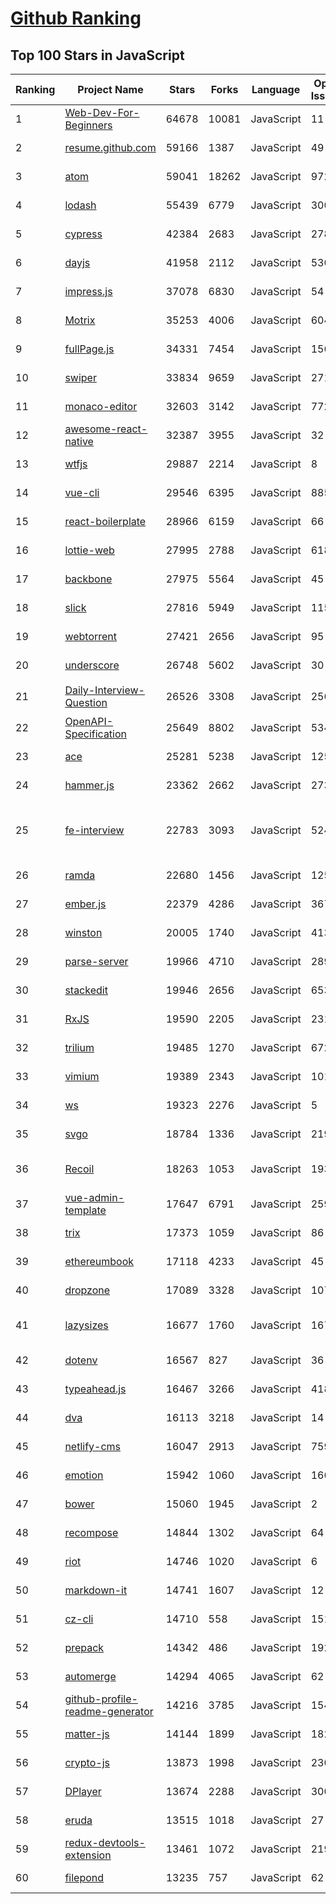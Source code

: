 [Github Ranking](../README.md)
==========

## Top 100 Stars in JavaScript

| Ranking | Project Name | Stars | Forks | Language | Open Issues | Description | Last Commit |
| ------- | ------------ | ----- | ----- | -------- | ----------- | ----------- | ----------- |
| 1 | [Web-Dev-For-Beginners](https://github.com/microsoft/Web-Dev-For-Beginners) | 64678 | 10081 | JavaScript | 11 | 24 Lessons, 12 Weeks, Get Started as a Web Developer | 2023-01-17T15:39:29Z |
| 2 | [resume.github.com](https://github.com/resume/resume.github.com) | 59166 | 1387 | JavaScript | 49 | Resumes generated using the GitHub informations | 2023-01-13T20:12:26Z |
| 3 | [atom](https://github.com/atom/atom) | 59041 | 18262 | JavaScript | 972 | :atom: The hackable text editor | 2023-01-03T10:49:48Z |
| 4 | [lodash](https://github.com/lodash/lodash) | 55439 | 6779 | JavaScript | 300 | A modern JavaScript utility library delivering modularity, performance, & extras. | 2023-01-10T19:46:12Z |
| 5 | [cypress](https://github.com/cypress-io/cypress) | 42384 | 2683 | JavaScript | 2788 | Fast, easy and reliable testing for anything that runs in a browser. | 2023-01-20T21:41:07Z |
| 6 | [dayjs](https://github.com/iamkun/dayjs) | 41958 | 2112 | JavaScript | 530 | ⏰ Day.js 2kB immutable date-time library alternative to Moment.js with the same modern API | 2023-01-15T09:03:51Z |
| 7 | [impress.js](https://github.com/impress/impress.js) | 37078 | 6830 | JavaScript | 54 | It's a presentation framework based on the power of CSS3 transforms and transitions in modern browsers and inspired by the idea behind prezi.com. | 2023-01-21T08:41:47Z |
| 8 | [Motrix](https://github.com/agalwood/Motrix) | 35253 | 4006 | JavaScript | 604 | A full-featured download manager. | 2023-01-08T05:17:21Z |
| 9 | [fullPage.js](https://github.com/alvarotrigo/fullPage.js) | 34331 | 7454 | JavaScript | 156 | fullPage plugin by Alvaro Trigo. Create full screen pages fast and simple | 2022-12-15T19:12:29Z |
| 10 | [swiper](https://github.com/nolimits4web/swiper) | 33834 | 9659 | JavaScript | 271 | Most modern mobile touch slider with hardware accelerated transitions | 2023-01-20T07:24:56Z |
| 11 | [monaco-editor](https://github.com/microsoft/monaco-editor) | 32603 | 3142 | JavaScript | 772 | A browser based code editor | 2023-01-19T16:09:33Z |
| 12 | [awesome-react-native](https://github.com/jondot/awesome-react-native) | 32387 | 3955 | JavaScript | 32 | Awesome React Native components, news, tools, and learning material! | 2023-01-19T23:06:49Z |
| 13 | [wtfjs](https://github.com/denysdovhan/wtfjs) | 29887 | 2214 | JavaScript | 8 | 🤪 A list of funny and tricky JavaScript examples | 2023-01-20T22:14:21Z |
| 14 | [vue-cli](https://github.com/vuejs/vue-cli) | 29546 | 6395 | JavaScript | 885 | 🛠️ webpack-based tooling for Vue.js Development | 2023-01-07T21:03:48Z |
| 15 | [react-boilerplate](https://github.com/react-boilerplate/react-boilerplate) | 28966 | 6159 | JavaScript | 66 | :fire: A highly scalable, offline-first foundation with the best developer experience and a focus on performance and best practices. | 2023-01-15T09:41:16Z |
| 16 | [lottie-web](https://github.com/airbnb/lottie-web) | 27995 | 2788 | JavaScript | 618 | Render After Effects animations natively on Web, Android and iOS, and React Native. http://airbnb.io/lottie/ | 2023-01-21T13:11:56Z |
| 17 | [backbone](https://github.com/jashkenas/backbone) | 27975 | 5564 | JavaScript | 45 | Give your JS App some Backbone with Models, Views, Collections, and Events | 2023-01-04T15:06:39Z |
| 18 | [slick](https://github.com/kenwheeler/slick) | 27816 | 5949 | JavaScript | 1158 | the last carousel you'll ever need | 2022-11-16T14:54:08Z |
| 19 | [webtorrent](https://github.com/webtorrent/webtorrent) | 27421 | 2656 | JavaScript | 95 | ⚡️ Streaming torrent client for the web | 2023-01-22T01:36:25Z |
| 20 | [underscore](https://github.com/jashkenas/underscore) | 26748 | 5602 | JavaScript | 30 | JavaScript's utility _ belt | 2022-11-29T17:19:56Z |
| 21 | [Daily-Interview-Question](https://github.com/Advanced-Frontend/Daily-Interview-Question) | 26526 | 3308 | JavaScript | 256 | 我是依扬（木易杨），公众号「高级前端进阶」作者，每天搞定一道前端大厂面试题，祝大家天天进步，一年后会看到不一样的自己。 | 2020-11-09T01:07:00Z |
| 22 | [OpenAPI-Specification](https://github.com/OAI/OpenAPI-Specification) | 25649 | 8802 | JavaScript | 534 | The OpenAPI Specification Repository | 2023-01-19T17:56:55Z |
| 23 | [ace](https://github.com/ajaxorg/ace) | 25281 | 5238 | JavaScript | 125 | Ace (Ajax.org Cloud9 Editor) | 2023-01-20T07:43:58Z |
| 24 | [hammer.js](https://github.com/hammerjs/hammer.js) | 23362 | 2662 | JavaScript | 273 | A javascript library for multi-touch gestures :// You can touch this | 2022-05-25T06:52:29Z |
| 25 | [fe-interview](https://github.com/haizlin/fe-interview) | 22783 | 3093 | JavaScript | 5248 | 前端面试每日 3+1，以面试题来驱动学习，提倡每日学习与思考，每天进步一点！每天早上5点纯手工发布面试题（死磕自己，愉悦大家），6000+道前端面试题全面覆盖，HTML/CSS/JavaScript/Vue/React/Nodejs/TypeScript/ECMAScritpt/Webpack/Jquery/小程序/软技能…… | 2023-01-21T20:49:13Z |
| 26 | [ramda](https://github.com/ramda/ramda) | 22680 | 1456 | JavaScript | 125 | :ram: Practical functional Javascript | 2022-11-23T03:38:10Z |
| 27 | [ember.js](https://github.com/emberjs/ember.js) | 22379 | 4286 | JavaScript | 367 | Ember.js - A JavaScript framework for creating ambitious web applications | 2023-01-21T07:16:50Z |
| 28 | [winston](https://github.com/winstonjs/winston) | 20005 | 1740 | JavaScript | 413 | A logger for just about everything. | 2023-01-18T14:14:09Z |
| 29 | [parse-server](https://github.com/parse-community/parse-server) | 19966 | 4710 | JavaScript | 289 | Parse Server for Node.js / Express | 2023-01-21T23:12:16Z |
| 30 | [stackedit](https://github.com/benweet/stackedit) | 19946 | 2656 | JavaScript | 653 | In-browser Markdown editor | 2022-10-30T13:14:18Z |
| 31 | [RxJS](https://github.com/Reactive-Extensions/RxJS) | 19590 | 2205 | JavaScript | 231 | The Reactive Extensions for JavaScript | 2018-04-18T20:17:39Z |
| 32 | [trilium](https://github.com/zadam/trilium) | 19485 | 1270 | JavaScript | 672 | Build your personal knowledge base with Trilium Notes | 2023-01-21T10:13:46Z |
| 33 | [vimium](https://github.com/philc/vimium) | 19389 | 2343 | JavaScript | 1018 | The hacker's browser. | 2022-12-20T00:05:35Z |
| 34 | [ws](https://github.com/websockets/ws) | 19323 | 2276 | JavaScript | 5 | Simple to use, blazing fast and thoroughly tested WebSocket client and server for Node.js | 2023-01-07T19:29:08Z |
| 35 | [svgo](https://github.com/svg/svgo) | 18784 | 1336 | JavaScript | 219 | ⚙️ Node.js tool for optimizing SVG files | 2023-01-14T21:38:51Z |
| 36 | [Recoil](https://github.com/facebookexperimental/Recoil) | 18263 | 1053 | JavaScript | 193 | Recoil is an experimental state management library for React apps. It provides several capabilities that are difficult to achieve with React alone, while being compatible with the newest features of React. | 2023-01-21T13:25:29Z |
| 37 | [vue-admin-template](https://github.com/PanJiaChen/vue-admin-template) | 17647 | 6791 | JavaScript | 259 | a vue2.0 minimal admin template  | 2022-11-28T02:30:38Z |
| 38 | [trix](https://github.com/basecamp/trix) | 17373 | 1059 | JavaScript | 86 | A rich text editor for everyday writing | 2023-01-19T16:41:02Z |
| 39 | [ethereumbook](https://github.com/ethereumbook/ethereumbook) | 17118 | 4233 | JavaScript | 45 | Mastering Ethereum, by Andreas M. Antonopoulos, Gavin Wood | 2022-12-23T04:27:10Z |
| 40 | [dropzone](https://github.com/dropzone/dropzone) | 17089 | 3328 | JavaScript | 107 | Dropzone is an easy to use drag'n'drop library. It supports image previews and shows nice progress bars. | 2023-01-17T17:47:31Z |
| 41 | [lazysizes](https://github.com/aFarkas/lazysizes) | 16677 | 1760 | JavaScript | 167 | High performance and SEO friendly lazy loader for images (responsive and normal), iframes and more, that detects any visibility changes triggered through user interaction, CSS or JavaScript without configuration. | 2022-12-08T18:15:58Z |
| 42 | [dotenv](https://github.com/motdotla/dotenv) | 16567 | 827 | JavaScript | 36 | Loads environment variables from .env for nodejs projects. | 2022-12-21T23:40:48Z |
| 43 | [typeahead.js](https://github.com/twitter/typeahead.js) | 16467 | 3266 | JavaScript | 418 | typeahead.js is a fast and fully-featured autocomplete library | 2022-12-03T23:59:45Z |
| 44 | [dva](https://github.com/dvajs/dva) | 16113 | 3218 | JavaScript | 14 | 🌱 React and redux based, lightweight and elm-style framework. (Inspired by elm and choo) | 2022-12-10T09:21:05Z |
| 45 | [netlify-cms](https://github.com/netlify/netlify-cms) | 16047 | 2913 | JavaScript | 759 | A Git-based CMS for Static Site Generators | 2023-01-20T16:24:00Z |
| 46 | [emotion](https://github.com/emotion-js/emotion) | 15942 | 1060 | JavaScript | 166 | 👩‍🎤 CSS-in-JS library designed for high performance style composition | 2023-01-13T17:57:52Z |
| 47 | [bower](https://github.com/bower/bower) | 15060 | 1945 | JavaScript | 2 | A package manager for the web | 2022-11-01T19:08:49Z |
| 48 | [recompose](https://github.com/acdlite/recompose) | 14844 | 1302 | JavaScript | 64 | A React utility belt for function components and higher-order components. | 2022-09-10T03:59:05Z |
| 49 | [riot](https://github.com/riot/riot) | 14746 | 1020 | JavaScript | 6 | Simple and elegant component-based UI library | 2022-11-07T20:46:56Z |
| 50 | [markdown-it](https://github.com/markdown-it/markdown-it) | 14741 | 1607 | JavaScript | 12 | Markdown parser, done right. 100% CommonMark support, extensions, syntax plugins & high speed | 2023-01-02T06:10:49Z |
| 51 | [cz-cli](https://github.com/commitizen/cz-cli) | 14710 | 558 | JavaScript | 151 | The commitizen command line utility. #BlackLivesMatter | 2023-01-21T15:34:10Z |
| 52 | [prepack](https://github.com/facebookarchive/prepack) | 14342 | 486 | JavaScript | 192 | A JavaScript bundle optimizer. | 2022-02-11T05:19:57Z |
| 53 | [automerge](https://github.com/automerge/automerge) | 14294 | 4065 | JavaScript | 62 | A JSON-like data structure (a CRDT) that can be modified concurrently by different users, and merged again automatically. | 2023-01-10T12:01:16Z |
| 54 | [github-profile-readme-generator](https://github.com/rahuldkjain/github-profile-readme-generator) | 14216 | 3785 | JavaScript | 154 | 🚀 Generate GitHub profile README easily with the latest add-ons like visitors count, GitHub stats, etc using minimal UI. | 2023-01-12T12:27:42Z |
| 55 | [matter-js](https://github.com/liabru/matter-js) | 14144 | 1899 | JavaScript | 182 | a 2D rigid body physics engine for the web ▲● ■ | 2022-12-29T21:20:34Z |
| 56 | [crypto-js](https://github.com/brix/crypto-js) | 13873 | 1998 | JavaScript | 230 | JavaScript library of crypto standards. | 2022-10-19T05:19:53Z |
| 57 | [DPlayer](https://github.com/DIYgod/DPlayer) | 13674 | 2288 | JavaScript | 300 | :lollipop: Wow, such a lovely HTML5 danmaku video player | 2022-12-14T05:54:07Z |
| 58 | [eruda](https://github.com/liriliri/eruda) | 13515 | 1018 | JavaScript | 27 | Console for mobile browsers | 2023-01-19T11:15:19Z |
| 59 | [redux-devtools-extension](https://github.com/zalmoxisus/redux-devtools-extension) | 13461 | 1072 | JavaScript | 219 | Redux DevTools extension. | 2022-12-03T09:10:18Z |
| 60 | [filepond](https://github.com/pqina/filepond) | 13235 | 757 | JavaScript | 62 | 🌊 A flexible and fun JavaScript file upload library | 2023-01-13T07:12:18Z |

